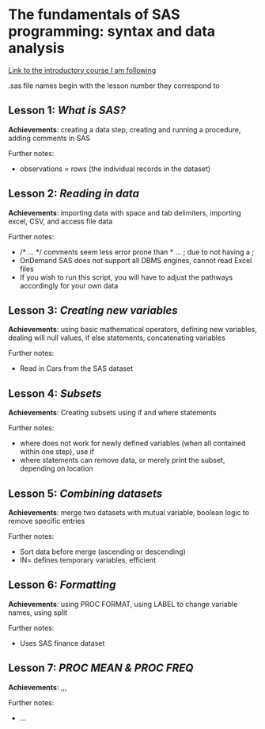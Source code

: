 # The fundamentals of SAS programming: syntax and data analysis

[Link to the introductory course I am following](https://www.youtube.com/watch?v=9U0a7DuRBYo&list=PLjrXzkmqZGHJOTesCBdZi2HjdB3-jWFDA)

.sas file names begin with the lesson number they correspond to


## **Lesson 1**: *What is SAS?*

**Achievements**: creating a data step, creating and running a procedure, adding comments in SAS

Further notes: 
- observations = rows (the individual records in the dataset)


## **Lesson 2**: *Reading in data*

**Achievements**: importing data with space and tab delimiters, importing excel, CSV, and access file data

Further notes: 
- /* ... */ comments seem less error prone than * ... ; due to not having a ;
- OnDemand SAS does not support all DBMS engines, cannot read Excel files
- If you wish to run this script, you will have to adjust the pathways accordingly for your own data


## **Lesson 3**: *Creating new variables*

**Achievements**: using basic mathematical operators, defining new variables, dealing will null values, if else statements, concatenating variables

Further notes: 
- Read in Cars from the SAS dataset


## **Lesson 4**: *Subsets*

**Achievements**: Creating subsets using if and where statements

Further notes: 
- where does not work for newly defined variables (when all contained within one step), use if
- where statements can remove data, or merely print the subset, depending on location


## **Lesson 5**: *Combining datasets*

**Achievements**: merge two datasets with mutual variable, boolean logic to remove specific entries

Further notes: 
- Sort data before merge (ascending or descending)
- IN= defines temporary variables, efficient


## **Lesson 6**: *Formatting*

**Achievements**: using PROC FORMAT, using LABEL to change variable names, using split

Further notes: 
- Uses SAS finance dataset


## **Lesson 7**: *PROC MEAN & PROC FREQ*

**Achievements**: ,,,

Further notes: 
- ...


